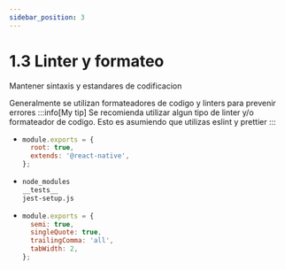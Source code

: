 ```yaml
---
sidebar_position: 3
---
```

# 1.3 Linter y formateo
Mantener sintaxis y estandares de codificacion

Generalmente se utilizan formateadores de codigo y linters para prevenir errores
:::info[My tip]
Se recomienda utilizar algun tipo de linter y/o formateador de codigo. Esto es asumiendo que utilizas eslint y prettier
:::
- ```js title=".eslintrc.js"
  module.exports = {
    root: true,
    extends: '@react-native',
  };
  ```
- ```bash title=".eslintignore"
  node_modules
  __tests__
  jest-setup.js
  ```
- ```js title=".prettierrc.js"
  module.exports = {
    semi: true,
    singleQuote: true,
    trailingComma: 'all',
    tabWidth: 2,
  };
  ```  
